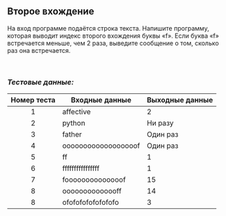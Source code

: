## Второе вхождение

На вход программе подаётся строка текста. Напишите программу, которая выводит индекс второго вхождения буквы «f».
Если буква «f» встречается меньше, чем 2 раза, выведите сообщение о том, сколько раз она встречается.

<br>

### *Тестовые данные:*

| Номер теста | Входные данные      | Выходные данные |
|:-----------:|---------------------|-----------------|
|      1      | affective           | 2               |
|      2      | python              | Ни разу         |
|      3      | father              | Один раз        |
|      4      | oooooooooooooooooof | Один раз        |
|      5      | ff                  | 1               |
|      6      | ffffffffffffffff    | 1               |
|      7      | foooooooooooooof    | 15              |
|      8      | oooooooooooooff     | 14              |
|      8      | ofofofofofofofofo   | 3               |